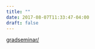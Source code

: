 ```yaml
---
title: ""
date: 2017-08-07T11:33:47-04:00
draft: false
---
```


<a href="gradseminar/">gradseminar/</a>
